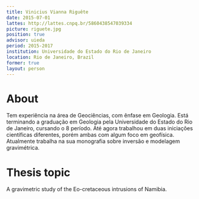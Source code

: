 ```yaml
---
title: Vinicius Vianna Riguête
date: 2015-07-01
lattes: http://lattes.cnpq.br/5860438547039334
picture: riguete.jpg
position: true
advisor: uieda
period: 2015-2017
institution: Universidade do Estado do Rio de Janeiro
location: Rio de Janeiro, Brazil
former: true
layout: person
---
```


# About

Tem experiência na área de Geociências, com ênfase em Geologia. Está terminando
a graduação em Geologia pela Universidade do Estado do Rio de Janeiro, cursando
o 8 período. Até agora trabalhou em duas iniciações científicas diferentes,
porém ambas com algum foco em geofísica. Atualmente trabalha na sua monografia
sobre inversão e modelagem gravimétrica.

# Thesis topic

A gravimetric study of the Eo-cretaceous intrusions of Namibia.
